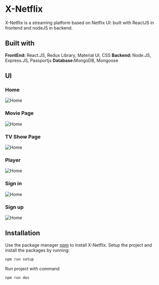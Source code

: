 # X-Netflix
X-Netflix is a streaming platform based on Netflix UI: built with ReactJS in frontend and nodeJS in backend.

## Built with

  <b>FrontEnd:</b> React.JS, Redux Library, Material UI, CSS 
  <b>Backend: </b> Node.JS, Express.JS, Passportjs
  <b>Database:</b>MongoDB, Mongoose
</ul>

## UI

### Home

![Home](screenshots/browse.png)

### Movie Page

![Home](screenshots/movie.png)

### TV Show Page

![Home](screenshots/tvshow.png)

### Player

![Home](screenshots/player.png)

### Sign in

![Home](screenshots/connexion.png)

### Sign up

![Home](screenshots/inscription.png)


<h2>Installation </h2>

Use the package manager [npm](https://www.npmjs.com/) to install X-Netflix.
Setup the project and install the packages by running: 
```bash
npm run setup
```
 Run project with command
 
```bash
npm run dev
```



